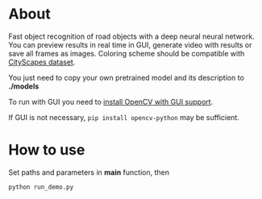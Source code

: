 # About
Fast object recognition of road objects with a deep neural neural network.
You can preview results in real time in GUI, generate video with results or save all frames as images.
Coloring scheme should be compatible with [CityScapes dataset](https://www.cityscapes-dataset.com/).

You just need to copy your own pretrained model and its description to __./models__

To run with GUI you need to [install OpenCV with GUI support](https://stackoverflow.com/questions/36833661/installing-opencv-with-gui-on-ubuntu).

If GUI is not necessary, `pip install opencv-python` may be sufficient.

# How to use
Set paths and parameters in __main__ function, then
```bash
python run_demo.py
```
